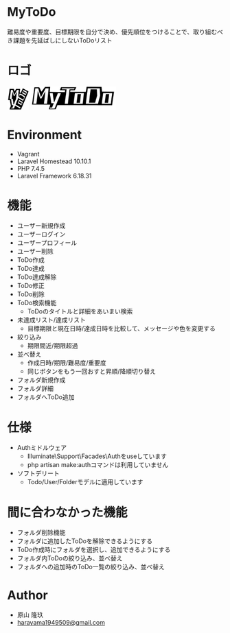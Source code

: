 # MyToDo
難易度や重要度、目標期限を自分で決め、優先順位をつけることで、取り組むべき課題を先延ばしにしないToDoリスト

# ロゴ<br>

<img src="https://github.com/chocopc123/MyToDo/blob/master/public/image/mytodo.png" width="50">  <img src="https://github.com/chocopc123/MyToDo/blob/master/public/image/mytodo_icon.png" width="200">

# Environment

* Vagrant
* Laravel Homestead 10.10.1
* PHP 7.4.5
* Laravel Framework 6.18.31
 
# 機能

* ユーザー新規作成
* ユーザーログイン
* ユーザープロフィール
* ユーザー削除
* ToDo作成
* ToDo達成
* ToDo達成解除
* ToDo修正
* ToDo削除
* ToDo検索機能
  * ToDoのタイトルと詳細をあいまい検索
* 未達成リスト/達成リスト
  * 目標期限と現在日時/達成日時を比較して、メッセージや色を変更する
* 絞り込み
  * 期限間近/期限超過
* 並べ替え
  * 作成日時/期限/難易度/重要度
  * 同じボタンをもう一回おすと昇順/降順切り替え
* フォルダ新規作成
* フォルダ詳細
* フォルダへToDo追加
  
# 仕様

* Authミドルウェア
  * Illuminate\Support\Facades\Authをuseしています
  * php artisan make:authコマンドは利用していません
* ソフトデリート
  * Todo/User/Folderモデルに適用しています

# 間に合わなかった機能
 
* フォルダ削除機能
* フォルダに追加したToDoを解除できるようにする
* ToDo作成時にフォルダを選択し、追加できるようにする
* フォルダ内ToDoの絞り込み、並べ替え
* フォルダへの追加時のToDo一覧の絞り込み、並べ替え
 
# Author
 
* 原山 隆玖
* harayama1949509@gmail.com
